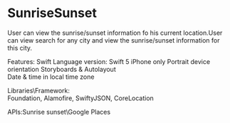 # SunriseSunset
 User can view the sunrise/sunset information fo his current location.User can view search for any city and view the sunrise/sunset information for this city.


Features:
    Swift Language version: Swift 5 
    iPhone only 
    Portrait device orientation 
    Storyboards & Autolayout  
    Date & time in local time zone

 Libraries\Framework:  
    Foundation, 
    Alamofire,
    SwiftyJSON, 
    CoreLocation
    
APIs:Sunrise sunset\Google Places 
